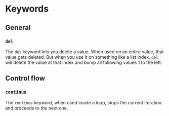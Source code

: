 # Keywords

## General

### `del`

The `del` keyword lets you delete a value. When used on an entire value, that value gets deleted. But when you use it on
something like a list index, `del` will delete the value at that index and bump all following values 1 to the left.

## Control flow

### `continue`

The `continue` keyword, when used inside a loop, stops the current iteration and proceeds to the next one.